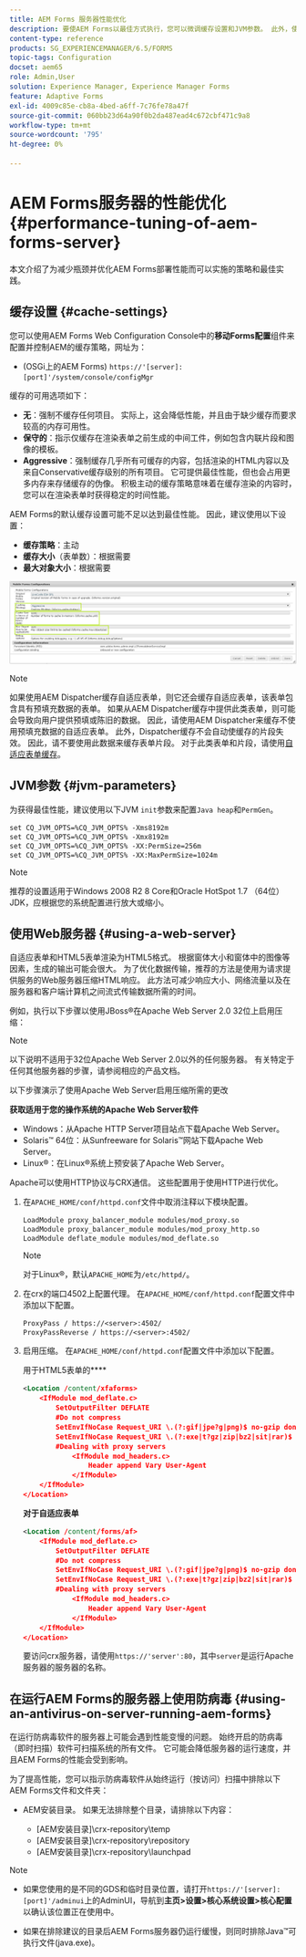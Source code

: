 ```yaml
---
title: AEM Forms 服务器性能优化
description: 要使AEM Forms以最佳方式执行，您可以微调缓存设置和JVM参数。 此外，使用Web服务器可以增强AEM Forms部署的性能。
content-type: reference
products: SG_EXPERIENCEMANAGER/6.5/FORMS
topic-tags: Configuration
docset: aem65
role: Admin,User
solution: Experience Manager, Experience Manager Forms
feature: Adaptive Forms
exl-id: 4009c85e-cb8a-4bed-a6ff-7c76fe78a47f
source-git-commit: 060bb23d64a90f0b2da487ead4c672cbf471c9a8
workflow-type: tm+mt
source-wordcount: '795'
ht-degree: 0%

---
```


# AEM Forms服务器的性能优化{#performance-tuning-of-aem-forms-server}

本文介绍了为减少瓶颈并优化AEM Forms部署性能而可以实施的策略和最佳实践。

## 缓存设置 {#cache-settings}

您可以使用AEM Forms Web Configuration Console中的&#x200B;**移动Forms配置**&#x200B;组件来配置并控制AEM的缓存策略，网址为：

* (OSGi上的AEM Forms) `https://'[server]:[port]'/system/console/configMgr`

<!--
* (AEM Forms on JEE) `https://'[server]:[port]'/lc/system/console/configMgr`
-->

缓存的可用选项如下：

* **无**：强制不缓存任何项目。 实际上，这会降低性能，并且由于缺少缓存而要求较高的内存可用性。
* **保守的**：指示仅缓存在渲染表单之前生成的中间工件，例如包含内联片段和图像的模板。
* **Aggressive**：强制缓存几乎所有可缓存的内容，包括渲染的HTML内容以及来自Conservative缓存级别的所有项目。 它可提供最佳性能，但也会占用更多内存来存储缓存的伪像。 积极主动的缓存策略意味着在缓存渲染的内容时，您可以在渲染表单时获得稳定的时间性能。

AEM Forms的默认缓存设置可能不足以达到最佳性能。 因此，建议使用以下设置：

* **缓存策略**：主动
* **缓存大小**（表单数）：根据需要
* **最大对象大小**：根据需要

![Mobile Forms配置](assets/snap.png)

>[!NOTE]
>
>如果使用AEM Dispatcher缓存自适应表单，则它还会缓存自适应表单，该表单包含具有预填充数据的表单。 如果从AEM Dispatcher缓存中提供此类表单，则可能会导致向用户提供预填或陈旧的数据。 因此，请使用AEM Dispatcher来缓存不使用预填充数据的自适应表单。 此外，Dispatcher缓存不会自动使缓存的片段失效。 因此，请不要使用此数据来缓存表单片段。 对于此类表单和片段，请使用[自适应表单缓存](../../forms/using/configure-adaptive-forms-cache.md)。

## JVM参数 {#jvm-parameters}

为获得最佳性能，建议使用以下JVM `init`参数来配置`Java heap`和`PermGen`。

```shell
set CQ_JVM_OPTS=%CQ_JVM_OPTS% -Xms8192m
set CQ_JVM_OPTS=%CQ_JVM_OPTS% -Xmx8192m
set CQ_JVM_OPTS=%CQ_JVM_OPTS% -XX:PermSize=256m
set CQ_JVM_OPTS=%CQ_JVM_OPTS% -XX:MaxPermSize=1024m
```

>[!NOTE]
>
>推荐的设置适用于Windows 2008 R2 8 Core和Oracle HotSpot 1.7 （64位） JDK，应根据您的系统配置进行放大或缩小。

## 使用Web服务器 {#using-a-web-server}

自适应表单和HTML5表单渲染为HTML5格式。 根据窗体大小和窗体中的图像等因素，生成的输出可能会很大。 为了优化数据传输，推荐的方法是使用为请求提供服务的Web服务器压缩HTML响应。 此方法可减少响应大小、网络流量以及在服务器和客户端计算机之间流式传输数据所需的时间。

例如，执行以下步骤以使用JBoss®在Apache Web Server 2.0 32位上启用压缩：

>[!NOTE]
>
>以下说明不适用于32位Apache Web Server 2.0以外的任何服务器。 有关特定于任何其他服务器的步骤，请参阅相应的产品文档。

以下步骤演示了使用Apache Web Server启用压缩所需的更改

**获取适用于您的操作系统的Apache Web Server软件**

* Windows：从Apache HTTP Server项目站点下载Apache Web Server。
* Solaris™ 64位：从Sunfreeware for Solaris™网站下载Apache Web Server。
* Linux®：在Linux®系统上预安装了Apache Web Server。

Apache可以使用HTTP协议与CRX通信。 这些配置用于使用HTTP进行优化。

1. 在`APACHE_HOME/conf/httpd.conf`文件中取消注释以下模块配置。

   ```shell
   LoadModule proxy_balancer_module modules/mod_proxy.so
   LoadModule proxy_balancer_module modules/mod_proxy_http.so
   LoadModule deflate_module modules/mod_deflate.so
   ```

   >[!NOTE]
   >
   >对于Linux®，默认`APACHE_HOME`为`/etc/httpd/`。

1. 在crx的端口4502上配置代理。
在`APACHE_HOME/conf/httpd.conf`配置文件中添加以下配置。

   ```shell
   ProxyPass / https://<server>:4502/
   ProxyPassReverse / https://<server>:4502/
   ```

1. 启用压缩。 在`APACHE_HOME/conf/httpd.conf`配置文件中添加以下配置。

   用于HTML5表单的&#x200B;****

   ```xml
   <Location /content/xfaforms>
       <IfModule mod_deflate.c>
           SetOutputFilter DEFLATE
           #Do not compress
           SetEnvIfNoCase Request_URI \.(?:gif|jpe?g|png)$ no-gzip dont-vary
           SetEnvIfNoCase Request_URI \.(?:exe|t?gz|zip|bz2|sit|rar)$ no-gzip dont-vary
           #Dealing with proxy servers
               <IfModule mod_headers.c>
                   Header append Vary User-Agent
               </IfModule>
       </IfModule>
   </Location>
   ```

   **对于自适应表单**

   ```xml
   <Location /content/forms/af>
       <IfModule mod_deflate.c>
           SetOutputFilter DEFLATE
           #Do not compress
           SetEnvIfNoCase Request_URI \.(?:gif|jpe?g|png)$ no-gzip dont-vary
           SetEnvIfNoCase Request_URI \.(?:exe|t?gz|zip|bz2|sit|rar)$ no-gzip dont-vary
           #Dealing with proxy servers
               <IfModule mod_headers.c>
                   Header append Vary User-Agent
               </IfModule>
       </IfModule>
   </Location>
   ```

   要访问crx服务器，请使用`https://'server':80`，其中`server`是运行Apache服务器的服务器的名称。

## 在运行AEM Forms的服务器上使用防病毒 {#using-an-antivirus-on-server-running-aem-forms}

在运行防病毒软件的服务器上可能会遇到性能变慢的问题。 始终开启的防病毒（即时扫描）软件可扫描系统的所有文件。 它可能会降低服务器的运行速度，并且AEM Forms的性能会受到影响。

为了提高性能，您可以指示防病毒软件从始终运行（按访问）扫描中排除以下AEM Forms文件和文件夹：

* AEM安装目录。 如果无法排除整个目录，请排除以下内容：

   * [AEM安装目录]\crx-repository\temp
   * [AEM安装目录]\crx-repository\repository
   * [AEM安装目录]\crx-repository\launchpad

<!--

* Application server temporary directory. The default location is:

    * (JBoss&reg;) [AEM installation directory]\jboss\standalone\tmp
    * (WebLogic) \Oracle\Middleware\user_projects\domains\LCDomain\servers\LCServer1\tmp
    * (WebSphere&reg;) \Program Files\IBM\WebSphere\AppServer\profiles\AppSrv01\temp

* **(AEM Forms on JEE only)** Global Document Storage (GDS) directory. The default location is:

    * (JBoss&reg;) [appserver root]/server/'server'/svcnative/DocumentStorage
    * (WebLogic) [appserverdomain]/'server'/adobe/LiveCycleServer/DocumentStorage
    * (WebSphere&reg;) [appserver root]/installedApps/adobe/'server'/DocumentStorage

* **(AEM Forms on JEE only)** AEM Forms Server logs and temporary directory. The default location is:

    * Server logs - [AEM Forms installation directory]\Adobe\AEM forms\[app-server]\server\all\logs
    * Temp directory - [AEM Forms installation directory]\temp
-->

>[!NOTE]
>
>* 如果您使用的是不同的GDS和临时目录位置，请打开`https://'[server]:[port]'/adminui`上的AdminUI，导航到&#x200B;**主页>设置>核心系统设置>核心配置**&#x200B;以确认该位置正在使用中。
>
* 如果在排除建议的目录后AEM Forms服务器仍运行缓慢，则同时排除Java™可执行文件(java.exe)。
>
